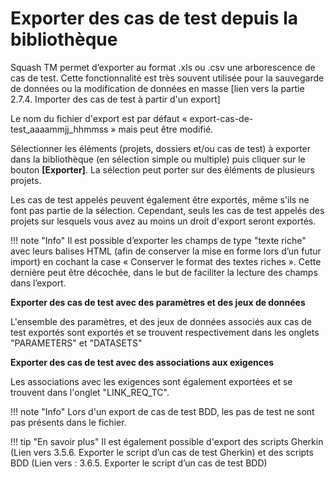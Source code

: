 
# Exporter des cas de test depuis la bibliothèque 


Squash TM permet d’exporter au format .xls ou .csv une arborescence de cas de test. Cette fonctionnalité est très souvent utilisée pour la sauvegarde de données ou la modification de données en masse [lien vers la partie 2.7.4. Importer des cas de test à partir d'un export]

Le nom du fichier d'export est par défaut  « export-cas-de-test_aaaammjj_hhmmss » mais peut être modifié.

Sélectionner les éléments (projets, dossiers et/ou cas de test) à exporter dans la bibliothèque (en sélection simple ou multiple) puis cliquer sur le bouton **[Exporter]**. La sélection peut porter sur des éléments de plusieurs projets. 

Les cas de test appelés peuvent également être exportés, même s'ils ne font pas partie de la sélection. Cependant, seuls les cas de test appelés des projets sur lesquels vous avez au moins un droit d'export seront exportés.

!!! note "Info"
	Il est possible d’exporter les champs de type "texte riche" avec leurs balises HTML (afin de conserver la mise en forme lors d’un futur import) en cochant la case « Conserver le format des textes riches ». Cette dernière peut être décochée, dans le but de faciliter la lecture des champs dans  l’export.


**Exporter des cas de test avec des paramètres et des jeux de données**

L'ensemble des paramètres, et des jeux de données associés aux cas de test exportés sont exportés et se trouvent respectivement dans les onglets "PARAMETERS" et "DATASETS"

**Exporter des cas de test avec des associations aux exigences**

Les associations avec les exigences sont également exportées et se trouvent dans l'onglet "LINK_REQ_TC".

!!! note "Info"
	Lors d'un export de cas de test BDD, les pas de test ne sont pas présents dans le fichier.
	
!!! tip "En savoir plus"
	Il est également possible d'export des scripts Gherkin (Lien vers 3.5.6. Exporter le script d’un cas de test Gherkin) et des scripts BDD (Lien vers : 3.6.5. Exporter le script d’un cas de test BDD)
